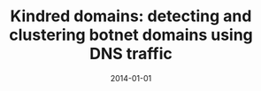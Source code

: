 ---
title: "Kindred domains: detecting and clustering botnet domains using DNS traffic"
collection: publications
permalink: /publication/2014-01-01-Kindred-domains-detecting-and-clustering-botnet-domains-using-DNS-traffic
date: 2014-01-01
venue: 'In the proceedings of 23rd International World Wide Web Conference, WWW &apos;14, Seoul, Republic of Korea, April 7-11, 2014, Companion Volume'
paperurl: 'https://doi.org/10.1145/2567948.2579359'
citation: ' Matthew Thomas,  David Mohaisen, &quot;Kindred domains: detecting and clustering botnet domains using DNS traffic.&quot; In the proceedings of 23rd International World Wide Web Conference, WWW &amp;apos;14, Seoul, Republic of Korea, April 7-11, 2014, Companion Volume, 2014.'
---